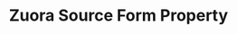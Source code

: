 ---
# -------------------------- #
#        CONTENT TYPE        #
# -------------------------- #

product-type: "connect"
content-type: "api-form"
form-type: "source"
key: "source-form-properties-zuora-object"


# -------------------------- #
#        OBJECT INFO         #
# -------------------------- #

title: "Zuora Source Form Property"
api-type: "platform.zuora"
display-name: "Zuora"

source-type: "saas"
docs-name: "zuora"

description: ""


# -------------------------- #
#      OBJECT ATTRIBUTES     #
# -------------------------- #

uses-start-date: true

object-attributes:
  # - name: "api_type"
  #   type: "string"
  #   description: "The {{ form-property.display-name }} API Stitch should use to extract data. Possible values are `REST` or `BULK`. [Read about the pros and cons of each API here]({{ site.baseurl }}/integrations/saas/zuora#bulk-vs-rest-api)."

  - name: "european"
    type: "string"
    required: false
    description: "If `true`, the {{ form-property.display-name }} account being connected is based in Europe."
    value: "false"

  - name: "password"
    type: "string"
    required: true
    description: "The password associated with the {{ form-property.display-name }} user authorizing the connection."
    value: "{{ sample-property-data.password }}"

  - name: "sandbox"
    type: "string"
    required: false
    description: "If `true`, the {{ form-property.display-name }} account being connected is a sandbox."
    value: "false"

  - name: "username"
    type: "string"
    required: true
    description: |
      The username of the {{ form-property.display-name }} user authorizing the connection. To successfully create a connection, this user must:

      1. **Have Standard user permissions across the board**,
      2. **Have two-factor authentication disabled**. Refer to this [{{ form-property.display-name }} article](https://knowledgecenter.zuora.com/CF_Users_and_Administrators/Two-Factor_Authentication) for assistance in disabling this setting.
      3. **Have credentials that don't expire**. This is only applicable if Password Expiration rules are enforced. Refer to [{{ form-property.display-name }}'s documentation](https://knowledgecenter.zuora.com/kb/How_do_I_prevent_my_API_user_login_from_expiring%3F) for a workaround.

      For more info, refer to our [{{ form-property.display-name }} integration documentation]({{ site.baseurl }}/integrations/saas/zuora#create-the-zuora-user).
    value: "{{ sample-property-data.user }}"
---